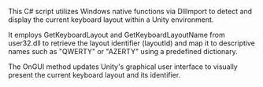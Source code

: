 This C# script utilizes Windows native functions via DllImport to detect and display the current keyboard layout within a Unity environment. 

It employs GetKeyboardLayout and GetKeyboardLayoutName from user32.dll to retrieve the layout identifier (layoutId) and map it to descriptive names such as "QWERTY" or "AZERTY" using a predefined dictionary. 

The OnGUI method updates Unity's graphical user interface to visually present the current keyboard layout and its identifier.




